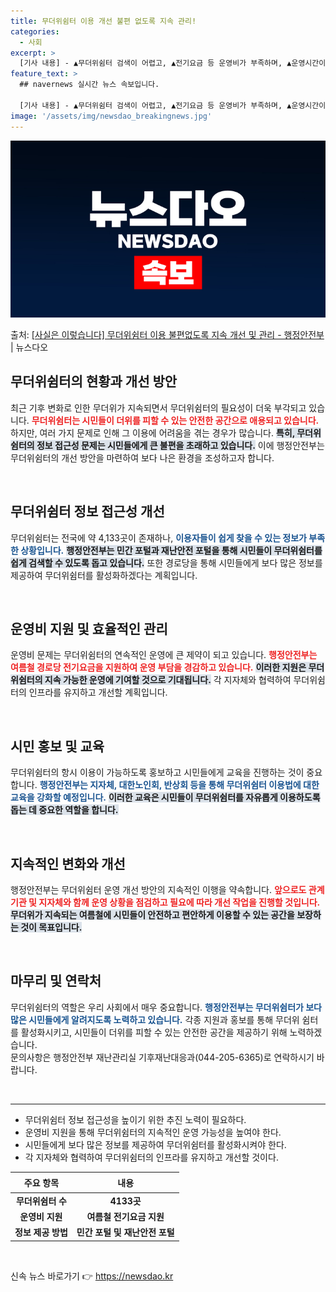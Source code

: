 ```yaml
---
title: 무더위쉼터 이용 개선 불편 없도록 지속 관리!
categories:
  - 사회
excerpt: >
  [기사 내용] - ▲무더위쉼터 검색이 어렵고, ▲전기요금 등 운영비가 부족하며, ▲운영시간이 한정되어 있고,…
feature_text: >
  ## navernews 실시간 뉴스 속보입니다.

  [기사 내용] - ▲무더위쉼터 검색이 어렵고, ▲전기요금 등 운영비가 부족하며, ▲운영시간이 한정되어 있고,…
image: '/assets/img/newsdao_breakingnews.jpg'
---
```


![뉴스다오 속보](/assets/img/newsdao_breakingnews.jpg)

<p>출처: <a href="https://newsdao.kr/1630" rel="dofollow">[사실은 이렇습니다] 무더위쉼터 이용 불편없도록 지속 개선 및 관리 - 행정안전부</a> | 뉴스다오</p>

<h2 data-ke-size="size26">무더위쉼터의 현황과 개선 방안</h2>

<p data-ke-size="size16">최근 기후 변화로 인한 무더위가 지속되면서 무더위쉼터의 필요성이 더욱 부각되고 있습니다. <b><span style="color: #ee2323;">무더위쉼터는 시민들이 더위를 피할 수 있는 안전한 공간으로 애용되고 있습니다.</span></b> 하지만, 여러 가지 문제로 인해 그 이용에 어려움을 겪는 경우가 많습니다. <b><span style="background-color: #21538527;">특히, 무더위쉼터의 정보 접근성 문제는 시민들에게 큰 불편을 초래하고 있습니다.</span></b> 이에 행정안전부는 무더위쉼터의 개선 방안을 마련하여 보다 나은 환경을 조성하고자 합니다.</p>

<p data-ke-size="size16">&nbsp;</p>

<h2 data-ke-size="size26">무더위쉼터 정보 접근성 개선</h2>

<p data-ke-size="size16">무더위쉼터는 전국에 약 4,133곳이 존재하나, <b><span style="color: #1a5490;">이용자들이 쉽게 찾을 수 있는 정보가 부족한 상황입니다.</span></b> <b><span style="background-color: #21538527;">행정안전부는 민간 포털과 재난안전 포털을 통해 시민들이 무더위쉼터를 쉽게 검색할 수 있도록 돕고 있습니다.</span></b> 또한 경로당을 통해 시민들에게 보다 많은 정보를 제공하여 무더위쉼터를 활성화하겠다는 계획입니다.</p>

<p data-ke-size="size16">&nbsp;</p>

<h2 data-ke-size="size26">운영비 지원 및 효율적인 관리</h2>

<p data-ke-size="size16">운영비 문제는 무더위쉼터의 연속적인 운영에 큰 제약이 되고 있습니다. <b><span style="color: #ee2323;">행정안전부는 여름철 경로당 전기요금을 지원하여 운영 부담을 경감하고 있습니다.</span></b> <b><span style="background-color: #21538527;">이러한 지원은 무더위쉼터의 지속 가능한 운영에 기여할 것으로 기대됩니다.</span></b> 각 지자체와 협력하여 무더위쉼터의 인프라를 유지하고 개선할 계획입니다.</p>

<p data-ke-size="size16">&nbsp;</p>

<h2 data-ke-size="size26">시민 홍보 및 교육</h2>

<p data-ke-size="size16">무더위쉼터의 항시 이용이 가능하도록 홍보하고 시민들에게 교육을 진행하는 것이 중요합니다. <b><span style="color: #1a5490;">행정안전부는 지자체, 대한노인회, 반상회 등을 통해 무더위쉼터 이용법에 대한 교육을 강화할 예정입니다.</span></b> <b><span style="background-color: #21538527;">이러한 교육은 시민들이 무더위쉼터를 자유롭게 이용하도록 돕는 데 중요한 역할을 합니다.</span></b></p>

<p data-ke-size="size16">&nbsp;</p>

<h2 data-ke-size="size26">지속적인 변화와 개선</h2>

<p data-ke-size="size16">행정안전부는 무더위쉼터 운영 개선 방안의 지속적인 이행을 약속합니다. <b><span style="color: #ee2323;">앞으로도 관계기관 및 지자체와 함께 운영 상황을 점검하고 필요에 따라 개선 작업을 진행할 것입니다.</span></b> <b><span style="background-color: #21538527;">무더위가 지속되는 여름철에 시민들이 안전하고 편안하게 이용할 수 있는 공간을 보장하는 것이 목표입니다.</span></b></p>

<p data-ke-size="size16">&nbsp;</p>

<h2 data-ke-size="size26">마무리 및 연락처</h2>

<p data-ke-size="size16">무더위쉼터의 역할은 우리 사회에서 매우 중요합니다. <b><span style="color: #1a5490;">행정안전부는 무더위쉼터가 보다 많은 시민들에게 알려지도록 노력하고 있습니다.</span></b> 각종 지원과 홍보를 통해 무더위 쉼터를 활성화시키고, 시민들이 더위를 피할 수 있는 안전한 공간을 제공하기 위해 노력하겠습니다. <br> 문의사항은 행정안전부 재난관리실 기후재난대응과(044-205-6365)로 연락하시기 바랍니다.</p>

<p data-ke-size="size16">&nbsp;</p>

<hr>

<ul>
    <li>무더위쉼터 정보 접근성을 높이기 위한 추진 노력이 필요하다.</li>
    <li>운영비 지원을 통해 무더위쉼터의 지속적인 운영 가능성을 높여야 한다.</li>
    <li>시민들에게 보다 많은 정보를 제공하여 무더위쉼터를 활성화시켜야 한다.</li>
    <li>각 지자체와 협력하여 무더위쉼터의 인프라를 유지하고 개선할 것이다.</li>
</ul>

<table>
    <thead>
        <tr>
            <th style="text-align: center; height: 25px;"><b>주요 항목</b></th>
            <th style="text-align: center; height: 25px;"><b>내용</b></th>
        </tr>
    </thead>
    <tbody>
        <tr>
            <td style="text-align: center; height: 17px;"><b>무더위쉼터 수</b></td>
            <td style="text-align: center; height: 17px;"><b>4133곳</b></td>
        </tr>
        <tr>
            <td style="text-align: center; height: 17px;"><b>운영비 지원</b></td>
            <td style="text-align: center; height: 17px;"><b>여름철 전기요금 지원</b></td>
        </tr>
        <tr>
            <td style="text-align: center; height: 17px;"><b>정보 제공 방법</b></td>
            <td style="text-align: center; height: 17px;"><b>민간 포털 및 재난안전 포털</b></td>
        </tr>
    </tbody>
</table>

<p data-ke-size="size16">&nbsp;</p> 

신속 뉴스 바로가기 👉 <a href="https://newsdao.kr" rel="dofollow">https://newsdao.kr</a>


